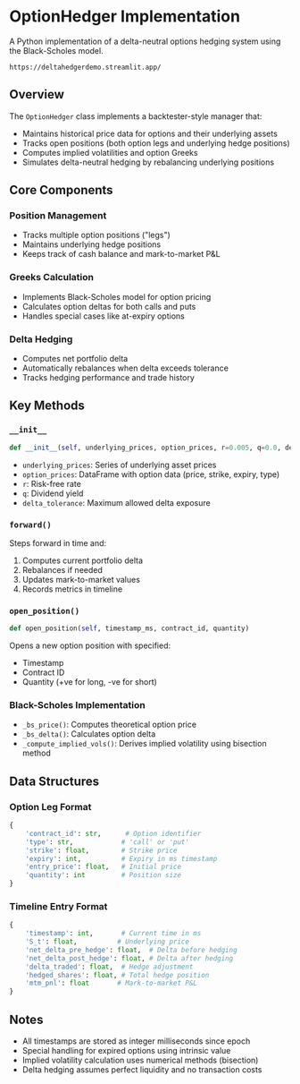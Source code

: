 # OptionHedger Implementation

A Python implementation of a delta-neutral options hedging system using the Black-Scholes model.

`https://deltahedgerdemo.streamlit.app/`

## Overview

The `OptionHedger` class implements a backtester-style manager that:
- Maintains historical price data for options and their underlying assets
- Tracks open positions (both option legs and underlying hedge positions)
- Computes implied volatilities and option Greeks
- Simulates delta-neutral hedging by rebalancing underlying positions

## Core Components

### Position Management
- Tracks multiple option positions ("legs")
- Maintains underlying hedge positions
- Keeps track of cash balance and mark-to-market P&L

### Greeks Calculation
- Implements Black-Scholes model for option pricing
- Calculates option deltas for both calls and puts
- Handles special cases like at-expiry options

### Delta Hedging
- Computes net portfolio delta
- Automatically rebalances when delta exceeds tolerance
- Tracks hedging performance and trade history

## Key Methods

### `__init__`
```python
def __init__(self, underlying_prices, option_prices, r=0.005, q=0.0, delta_tolerance=0.01)
```
- `underlying_prices`: Series of underlying asset prices
- `option_prices`: DataFrame with option data (price, strike, expiry, type)
- `r`: Risk-free rate
- `q`: Dividend yield
- `delta_tolerance`: Maximum allowed delta exposure

### `forward()`
Steps forward in time and:
1. Computes current portfolio delta
2. Rebalances if needed
3. Updates mark-to-market values
4. Records metrics in timeline

### `open_position()`
```python
def open_position(self, timestamp_ms, contract_id, quantity)
```
Opens a new option position with specified:
- Timestamp
- Contract ID
- Quantity (+ve for long, -ve for short)

### Black-Scholes Implementation
- `_bs_price()`: Computes theoretical option price
- `_bs_delta()`: Calculates option delta
- `_compute_implied_vols()`: Derives implied volatility using bisection method

## Data Structures

### Option Leg Format
```python
{
    'contract_id': str,      # Option identifier
    'type': str,            # 'call' or 'put'
    'strike': float,        # Strike price
    'expiry': int,          # Expiry in ms timestamp
    'entry_price': float,   # Initial price
    'quantity': int         # Position size
}
```

### Timeline Entry Format
```python
{
    'timestamp': int,       # Current time in ms
    'S_t': float,          # Underlying price
    'net_delta_pre_hedge': float,  # Delta before hedging
    'net_delta_post_hedge': float, # Delta after hedging
    'delta_traded': float,  # Hedge adjustment
    'hedged_shares': float, # Total hedge position
    'mtm_pnl': float       # Mark-to-market P&L
}
```

## Notes

- All timestamps are stored as integer milliseconds since epoch
- Special handling for expired options using intrinsic value
- Implied volatility calculation uses numerical methods (bisection)
- Delta hedging assumes perfect liquidity and no transaction costs
